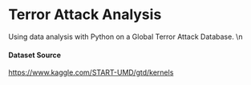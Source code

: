 # Terror Attack Analysis
Using data analysis with Python on a Global Terror Attack Database. \n
#### Dataset Source
https://www.kaggle.com/START-UMD/gtd/kernels
